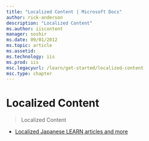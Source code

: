 ```yaml
---
title: "Localized Content | Microsoft Docs"
author: rick-anderson
description: "Localized Content"
ms.author: iiscontent
manager: soshir
ms.date: 09/01/2012
ms.topic: article
ms.assetid: 
ms.technology: iis
ms.prod: iis
msc.legacyurl: /learn/get-started/localized-content
msc.type: chapter
---
```

Localized Content
====================
> Localized Content


- [Localized Japanese LEARN articles and more](iis-localized-japanese-learn-articles-and-more.md)